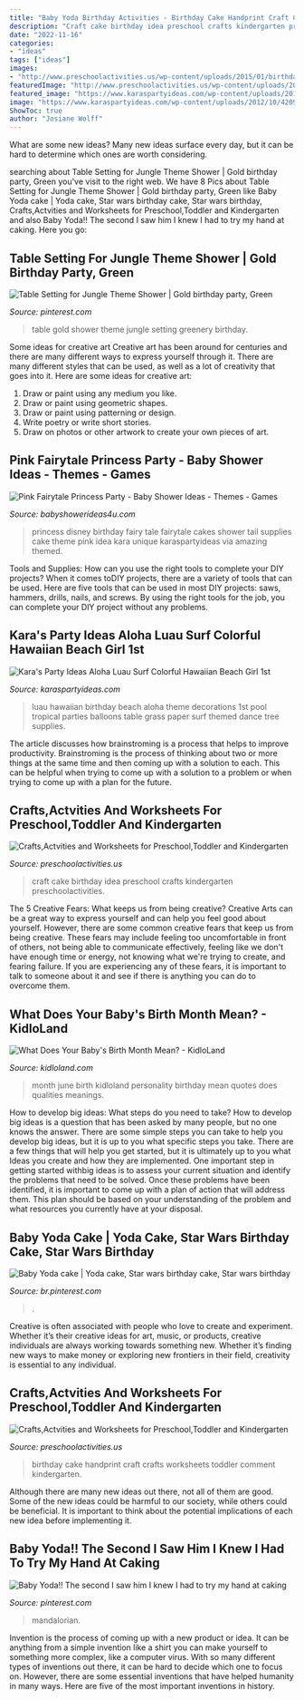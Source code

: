```yaml
---
title: "Baby Yoda Birthday Activities - Birthday Cake Handprint Craft Crafts Worksheets Toddler Comment Kindergarten"
description: "Craft cake birthday idea preschool crafts kindergarten preschoolactivities"
date: "2022-11-16"
categories:
- "ideas"
tags: ["ideas"]
images:
- "http://www.preschoolactivities.us/wp-content/uploads/2015/01/birthday-cake-handprint.jpg"
featuredImage: "http://www.preschoolactivities.us/wp-content/uploads/2015/01/birthday-cake-handprint.jpg"
featured_image: "https://www.karaspartyideas.com/wp-content/uploads/2012/10/420916_512762645420395_1697847297_n_600x900.jpg"
image: "https://www.karaspartyideas.com/wp-content/uploads/2012/10/420916_512762645420395_1697847297_n_600x900.jpg"
ShowToc: true
author: "Josiane Wolff"
---
```



What are some new ideas?
Many new ideas surface every day, but it can be hard to determine which ones are worth considering.

	

		
searching about Table Setting for Jungle Theme Shower | Gold birthday party, Green you've visit to the right web. We have 8 Pics about Table Setting for Jungle Theme Shower | Gold birthday party, Green like Baby Yoda cake | Yoda cake, Star wars birthday cake, Star wars birthday, Crafts,Actvities and Worksheets for Preschool,Toddler and Kindergarten and also Baby Yoda!! The second I saw him I knew I had to try my hand at caking. Here you go:
		
    
## Table Setting For Jungle Theme Shower | Gold Birthday Party, Green

<img loading=lazy src="https://i.pinimg.com/736x/03/ba/3d/03ba3db940550b66be09a3755285bc5f.jpg" onerror="this.onerror=null;this.src='https://tse1.mm.bing.net/th?id=OIP.pL2hbUnMYQ4EqP77-7juFQHaJ3&amp;pid=15.1';" alt="Table Setting for Jungle Theme Shower | Gold birthday party, Green">

_Source: pinterest.com_

>table gold shower theme jungle setting greenery birthday. 

	

Some ideas for creative art
Creative art has been around for centuries and there are many different ways to express yourself through it. There are many different styles that can be used, as well as a lot of creativity that goes into it. Here are some ideas for creative art:
1) Draw or paint using any medium you like.
2) Draw or paint using geometric shapes.
3) Draw or paint using patterning or design.
4) Write poetry or write short stories.
5) Draw on photos or other artwork to create your own pieces of art.

    
## Pink Fairytale Princess Party - Baby Shower Ideas - Themes - Games

<img loading=lazy src="http://www.babyshowerideas4u.com/wp-content/uploads/2014/01/princess-71.jpg" onerror="this.onerror=null;this.src='https://tse4.mm.bing.net/th?id=OIP.hDgV64mRUwX_NlalwpUVEQHaLH&amp;pid=15.1';" alt="Pink Fairytale Princess Party - Baby Shower Ideas - Themes - Games">

_Source: babyshowerideas4u.com_

>princess disney birthday fairy tale fairytale cakes shower tail supplies cake theme pink idea kara unique karaspartyideas via amazing themed. 

	

Tools and Supplies: How can you use the right tools to complete your DIY projects?
When it comes toDIY projects, there are a variety of tools that can be used. Here are five tools that can be used in most DIY projects: saws, hammers, drills, nails, and screws. By using the right tools for the job, you can complete your DIY project without any problems.

    
## Kara&#039;s Party Ideas Aloha Luau Surf Colorful Hawaiian Beach Girl 1st

<img loading=lazy src="https://www.karaspartyideas.com/wp-content/uploads/2012/10/420916_512762645420395_1697847297_n_600x900.jpg" onerror="this.onerror=null;this.src='https://tse3.mm.bing.net/th?id=OIP.Fxo3KzrSr5Zu7pfNf0ZchwHaLH&amp;pid=15.1';" alt="Kara&#039;s Party Ideas Aloha Luau Surf Colorful Hawaiian Beach Girl 1st">

_Source: karaspartyideas.com_

>luau hawaiian birthday beach aloha theme decorations 1st pool tropical parties balloons table grass paper surf themed dance tree supplies. 

	

The article discusses how brainstroming is a process that helps to improve productivity. Brainstroming is the process of thinking about two or more things at the same time and then coming up with a solution to each. This can be helpful when trying to come up with a solution to a problem or when trying to come up with a plan for the future.

    
## Crafts,Actvities And Worksheets For Preschool,Toddler And Kindergarten

<img loading=lazy src="http://www.preschoolactivities.us/wp-content/uploads/2015/06/birthday-cake-craft-idea.jpeg" onerror="this.onerror=null;this.src='https://tse4.mm.bing.net/th?id=OIP.nwx8cZE0QEuuLjZ1PBZOuQHaJz&amp;pid=15.1';" alt="Crafts,Actvities and Worksheets for Preschool,Toddler and Kindergarten">

_Source: preschoolactivities.us_

>craft cake birthday idea preschool crafts kindergarten preschoolactivities. 

	

The 5 Creative Fears: What keeps us from being creative?
Creative Arts can be a great way to express yourself and can help you feel good about yourself. However, there are some common creative fears that keep us from being creative. These fears may include feeling too uncomfortable in front of others, not being able to communicate effectively, feeling like we don't have enough time or energy, not knowing what we're trying to create, and fearing failure. If you are experiencing any of these fears, it is important to talk to someone about it and see if there is anything you can do to overcome them.

    
## What Does Your Baby&#039;s Birth Month Mean? - KidloLand

<img loading=lazy src="http://www.kidloland.com/blog/wp-content/uploads/2016/10/07June-Baby-683x1024.jpg" onerror="this.onerror=null;this.src='https://tse1.mm.bing.net/th?id=OIP.RdO2LQgiNepY97QCOLlZQAHaLG&amp;pid=15.1';" alt="What Does Your Baby&#039;s Birth Month Mean? - KidloLand">

_Source: kidloland.com_

>month june birth kidloland personality birthday mean quotes does qualities meanings. 

	

How to develop big ideas: What steps do you need to take?
How to develop big ideas is a question that has been asked by many people, but no one knows the answer. There are some simple steps you can take to help you develop big ideas, but it is up to you what specific steps you take. There are a few things that will help you get started, but it is ultimately up to you what Ideas you create and how they are implemented.
One important step in getting started withbig ideas is to assess your current situation and identify the problems that need to be solved. Once these problems have been identified, it is important to come up with a plan of action that will address them. This plan should be based on your understanding of the problem and what resources you currently have at your disposal.

    
## Baby Yoda Cake | Yoda Cake, Star Wars Birthday Cake, Star Wars Birthday

<img loading=lazy src="https://i.pinimg.com/736x/d7/07/d2/d707d294396c2f07c1fcb57de612aad9.jpg" onerror="this.onerror=null;this.src='https://tse1.mm.bing.net/th?id=OIP.vEcApfycBfD_yrQmFddb1QHaJ3&amp;pid=15.1';" alt="Baby Yoda cake | Yoda cake, Star wars birthday cake, Star wars birthday">

_Source: br.pinterest.com_

>. 

	

Creative is often associated with people who love to create and experiment. Whether it’s their creative ideas for art, music, or products, creative individuals are always working towards something new. Whether it’s finding new ways to make money or exploring new frontiers in their field, creativity is essential to any individual.

    
## Crafts,Actvities And Worksheets For Preschool,Toddler And Kindergarten

<img loading=lazy src="http://www.preschoolactivities.us/wp-content/uploads/2015/01/birthday-cake-handprint.jpg" onerror="this.onerror=null;this.src='https://tse3.mm.bing.net/th?id=OIP.5N71ed1AgNeoX5z-VIqF2QHaIO&amp;pid=15.1';" alt="Crafts,Actvities and Worksheets for Preschool,Toddler and Kindergarten">

_Source: preschoolactivities.us_

>birthday cake handprint craft crafts worksheets toddler comment kindergarten. 

	

Although there are many new ideas out there, not all of them are good. Some of the new ideas could be harmful to our society, while others could be beneficial. It is important to think about the potential implications of each new idea before implementing it.

    
## Baby Yoda!! The Second I Saw Him I Knew I Had To Try My Hand At Caking

<img loading=lazy src="https://i.pinimg.com/736x/e5/a7/cd/e5a7cd63697d86561d652b2a550d8ff9.jpg" onerror="this.onerror=null;this.src='https://tse4.mm.bing.net/th?id=OIP.WB7FreSlZZ6AJ6AODC54HAHaJ3&amp;pid=15.1';" alt="Baby Yoda!! The second I saw him I knew I had to try my hand at caking">

_Source: pinterest.com_

>mandalorian. 

	

Invention is the process of coming up with a new product or idea. It can be anything from a simple invention like a shirt you can make yourself to something more complex, like a computer virus. With so many different types of inventions out there, it can be hard to decide which one to focus on. However, there are some essential inventions that have helped humanity in many ways. Here are five of the most important inventions in history.

